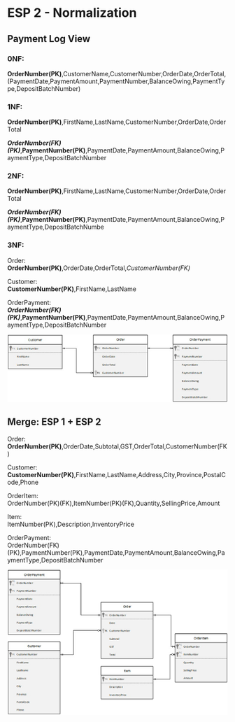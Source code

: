 # ESP 2 - Normalization

## Payment Log View
### 0NF:
**OrderNumber(PK)**,CustomerName,CustomerNumber,OrderDate,OrderTotal,(PaymentDate,PaymentAmount,PaymentNumber,BalanceOwing,PaymentType,DepositBatchNumber)
### 1NF:
**OrderNumber(PK)**,FirstName,LastName,CustomerNumber,OrderDate,OrderTotal

***OrderNumber(FK)(PK)***,**PaymentNumber(PK)**,PaymentDate,PaymentAmount,BalanceOwing,PaymentType,DepositBatchNumber

### 2NF:
**OrderNumber(PK)**,FirstName,LastName,CustomerNumber,OrderDate,OrderTotal

***OrderNumber(FK)(PK)***,**PaymentNumber(PK)**,PaymentDate,PaymentAmount,BalanceOwing,PaymentType,DepositBatchNumbe
### 3NF:
Order:<br>
**OrderNumber(PK)**,OrderDate,OrderTotal,_CustomerNumber(FK)_

Customer:<br>
**CustomerNumber(PK)**,FirstName,LastName

OrderPayment:<br>
***OrderNumber(FK)(PK)***,**PaymentNumber(PK)**,PaymentDate,PaymentAmount,BalanceOwing,PaymentType,DepositBatchNumber

![esp2](images/esp2.jpg)
## Merge: ESP 1 + ESP 2
Order:<br>
**OrderNumber(PK)**,OrderDate,Subtotal,GST,OrderTotal,CustomerNumber(FK)

Customer:<br>
**CustomerNumber(PK)**,FirstName,LastName,Address,City,Province,PostalCode,Phone

OrderItem:<br>
OrderNumber(PK)(FK),ItemNumber(PK)(FK),Quantity,SellingPrice,Amount

Item:<br>
ItemNumber(PK),Description,InventoryPrice

OrderPayment:<br>
OrderNumber(FK)(PK),PaymentNumber(PK),PaymentDate,PaymentAmount,BalanceOwing,PaymentType,DepositBatchNumber

![esp2-merged](images/esp2-merged.jpg)
